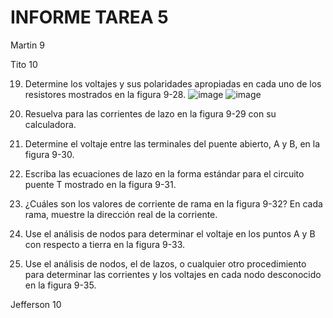 # INFORME TAREA 5
Martin 9


Tito 10 

19. Determine los voltajes y sus polaridades apropiadas en cada uno de los resistores mostrados en la figura
9-28.
![image](https://user-images.githubusercontent.com/94098157/148310211-4c193690-612a-4e1f-8189-b94621f178c0.png)
![image](https://user-images.githubusercontent.com/94098157/148310249-466fe389-eeeb-460a-b64e-74f3ff671dd4.png)

21. Resuelva para las corrientes de lazo en la figura 9-29 con su calculadora.

23. Determine el voltaje entre las terminales del puente abierto, A y B, en la figura 9-30.
25. Escriba las ecuaciones de lazo en la forma estándar para el circuito puente T mostrado en la figura 9-31.
27. ¿Cuáles son los valores de corriente de rama en la figura 9-32? En cada rama, muestre la dirección real
de la corriente.
29. Use el análisis de nodos para determinar el voltaje en los puntos A y B con respecto a tierra en la figura
9-33.
31. Use el análisis de nodos, el de lazos, o cualquier otro procedimiento para determinar las corrientes y
los voltajes en cada nodo desconocido en la figura 9-35.


Jefferson 10
